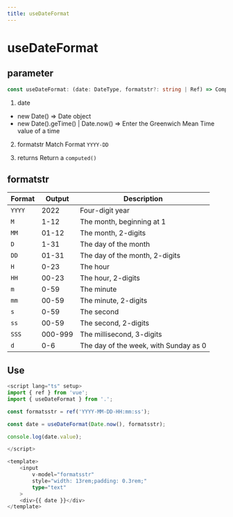 ```yaml
---
title: useDateFormat
---
```


# useDateFormat

## parameter
```ts
const useDateFormat: (date: DateType, formatstr?: string | Ref) => ComputedRef<string>
```
1. date 
- new Date() => Date object 
- new Date().geTime() | Date.now() => Enter the Greenwich Mean Time value of a time

2. formatstr Match Format `YYYY-DD`

3. returns Return a `computed()`

## formatstr

| Format | Output  | Description                           |
| ------ | ------- | ------------------------------------- |
| `YYYY` | 2022    | Four-digit year                       |
| `M`    | 1-12    | The month, beginning at 1             |
| `MM`   | 01-12   | The month, 2-digits                   |
| `D`    | 1-31    | The day of the month                  |
| `DD`   | 01-31   | The day of the month, 2-digits        |
| `H`    | 0-23    | The hour                              |
| `HH`   | 00-23   | The hour, 2-digits                    |
| `m`    | 0-59    | The minute                            |
| `mm`   | 00-59   | The minute, 2-digits                  |
| `s`    | 0-59    | The second                            |
| `ss`   | 00-59   | The second, 2-digits                  |
| `SSS`  | 000-999 | The millisecond, 3-digits             |
| `d`    | 0-6     | The day of the week, with Sunday as 0 |

## Use
```ts
<script lang="ts" setup>
import { ref } from 'vue';
import { useDateFormat } from '.';

const formatsstr = ref('YYYY-MM-DD-HH:mm:ss');

const date = useDateFormat(Date.now(), formatsstr);

console.log(date.value);

</script>

<template>
    <input
        v-model="formatsstr"
        style="width: 13rem;padding: 0.3rem;"
        type="text"
    >
    <div>{{ date }}</div>
</template>
```